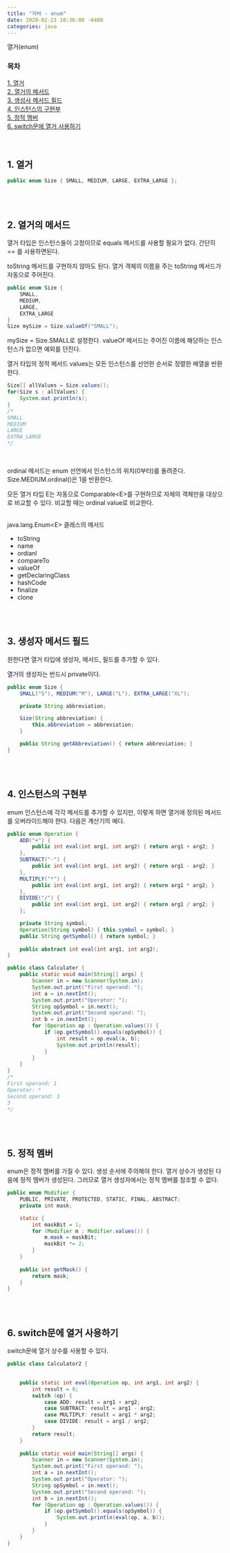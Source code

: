 ```yaml
---
title: "자바 - enum"
date: 2020-02-21 10:36:00 -0400
categories: java
---
```


열거(enum)

### 목차
[1. 열거](#1-열거)<br>
[2. 열거의 메서드](#2-열거의-메서드)<br>
[3. 생성사 메서드 필드](#3-생성자-메서드-필드)<br>
[4. 인스턴스의 구현부](#4-인스턴스의-구현부)<br>
[5. 정적 멤버](#5-정적-멤버)<br>
[6. switch문에 열거 사용하기](#6-switch문에-열거-사용하기)<br>
<br><br>


## 1. 열거

```java
public enum Size { SMALL, MEDIUM, LARGE, EXTRA_LARGE };
```
<br><br>

## 2. 열거의 메서드

열거 타입은 인스턴스들이 고정이므로 equals 메서드를 사용할 필요가 없다. 간단히 == 를 사용하면된다. 

toString 메서드를 구현하지 않아도 된다. 열거 객체의 이름을 주는 toString 메서드가 자동으로 주어진다.

```java
public enum Size {
    SMALL,
    MEDIUM,
    LARGE,
    EXTRA_LARGE
}
Size mySize = Size.valueOf("SMALL");
```
mySize = Size.SMALL로 설정한다. valueOf 메서드는 주어진 이름에 해당하는 인스턴스가 없으면 예외를 던진다.

열거 타입의 정적 메서드 values는 모든 인스턴스를 선언한 순서로 정렬한 배열을 반환한다.
```java
Size[] allValues = Size.values();
for(Size s : allValues) {
    System.out.println(s);
}
/*
SMALL
MEDIUM
LARGE
EXTRA_LARGE
*/
```
<br>

ordinal 메서드는 enum 선언에서 인스턴스의 위치(0부터)를 돌려준다. Size.MEDIUM.ordinal()은 1을 반환한다.

모든 열거 타입 E는 자동으로 Comparable&lt;E&gt;를 구현하므로 자체의 객체만을 대상으로 비교할 수 있다. 비교할 때는 ordinal value로 비교한다.
<br><br>

java.lang.Enum&lt;E&gt; 클래스의 메서드
- toString
- name
- ordianl
- compareTo
- valueOf
- getDeclaringClass
- hashCode
- finalize
- clone

<br><br>

## 3. 생성자 메서드 필드

원한다면 열거 타입에 생성자, 메서드, 필드를 추가할 수 있다.

열거의 생성자는 반드시 private이다.

```java
public enum Size {
    SMALL("S"), MEDIUM("M"), LARGE("L"), EXTRA_LARGE("XL");

    private String abbreviation;

    Size(String abbreviation) {
        this.abbreviation = abbreviation;
    }

    public String getAbbreviation() { return abbreviation; }
}
```
<br><br>

## 4. 인스턴스의 구현부

enum 인스턴스에 각각 메서드를 추가할 수 있지만, 이렇게 하면 열거에 정의된 메서드를 오버라이드해야 한다. 다음은 계산기의 예다.
```java
public enum Operation {
    ADD("+") {
        public int eval(int arg1, int arg2) { return arg1 + arg2; }
    },
    SUBTRACT("-") {
        public int eval(int arg1, int arg2) { return arg1 - arg2; }
    },
    MULTIPLY("*") {
        public int eval(int arg1, int arg2) { return arg1 * arg2; }
    },
    DIVIDE("/") {
        public int eval(int arg1, int arg2) { return arg1 / arg2; }
    };

    private String symbol;
    Operation(String symbol) { this.symbol = symbol; }
    public String getSymbol() { return symbol; }
    
    public abstract int eval(int arg1, int arg2);
}
```

```java
public class Calculater {
    public static void main(String[] args) {
        Scanner in = new Scanner(System.in);
        System.out.print("First operand: ");
        int a = in.nextInt();
        System.out.print("Operator: ");
        String opSymbol = in.next();
        System.out.print("Second operand: ");
        int b = in.nextInt();
        for (Operation op : Operation.values()) {
            if (op.getSymbol().equals(opSymbol)) {
                int result = op.eval(a, b);
                System.out.println(result);
            }
        }
    }
}
/*
First operand: 1
Operator: *
Second operand: 3
3
*/
```
<br><br>

## 5. 정적 멤버

enum은 정적 멤버를 가질 수 있다. 생성 순서에 주의해야 한다. 열거 상수가 생성된 다음에 정적 멤버가 생성된다. 그러므로 열거 생성자에서는 정적 멤버를 참조할 수 없다.

```java
public enum Modifier {
    PUBLIC, PRIVATE, PROTECTED, STATIC, FINAL, ABSTRACT;
    private int mask;

    static {
        int maskBit = 1;
        for (Modifier m : Modifier.values()) {
            m.mask = maskBit;
            maskBit *= 2; 
        }
    }
    
    public int getMask() {
        return mask;
    }
}
```
<br><br>

## 6. switch문에 열거 사용하기

switch문에 열거 상수를 사용할 수 있다.

```java
public class Calculator2 {
    

    public static int eval(Operation op, int arg1, int arg2) {
        int result = 0;
        switch (op) {
            case ADD: result = arg1 + arg2;
            case SUBTRACT: result = arg1 - arg2;
            case MULTIPLY: result = arg1 * arg2;
            case DIVIDE: result = arg1 / arg2;
        }
        return result;
    }
    
    public static void main(String[] args) {
        Scanner in = new Scanner(System.in);
        System.out.print("First operand: ");
        int a = in.nextInt();
        System.out.print("Operator: ");
        String opSymbol = in.next();
        System.out.print("Second operand: ");
        int b = in.nextInt();
        for (Operation op : Operation.values()) {
            if (op.getSymbol().equals(opSymbol)) {
                System.out.println(eval(op, a, b));
            } 
        }
    }
}
``` 